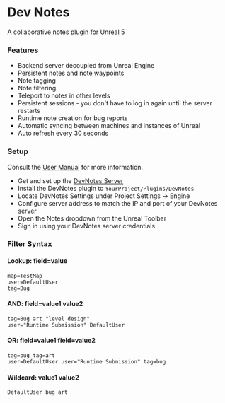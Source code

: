 # Dev Notes
A collaborative notes plugin for Unreal 5

### Features
- Backend server decoupled from Unreal Engine
- Persistent notes and note waypoints
- Note tagging
- Note filtering
- Teleport to notes in other levels
- Persistent sessions - you don't have to log in again until the server restarts
- Runtime note creation for bug reports
- Automatic syncing between machines and instances of Unreal
- Auto refresh every 30 seconds

### Setup
Consult the [User Manual](https://docs.google.com/document/d/1RDGf7shMjbeXrR-j34cpeKmhy9rqHVYJ/edit?usp=sharing&ouid=104705768550996225567&rtpof=true&sd=true) for more information.
- Get and set up the [DevNotes Server](https://github.com/Crab-Cafe/DevNotes-Server)
- Install the DevNotes plugin to `YourProject/Plugins/DevNotes`
- Locate DevNotes Settings under Project Settings -> Engine
- Configure server address to match the IP and port of your DevNotes server
- Open the Notes dropdown from the Unreal Toolbar
- Sign in using your DevNotes server credentials

### Filter Syntax
#### Lookup: field=value
`map=TestMap` <br>
`user=DefaultUser` <br>
`tag=Bug`

#### AND: field=value1 value2
`tag=Bug art "level design"` <br>
`user="Runtime Submission" DefaultUser`


#### OR: field=value1 field=value2
`tag=bug tag=art` <br>
`user=DefaultUser user="Runtime Submission" tag=bug`


#### Wildcard: value1 value2
`DefaultUser bug art`
